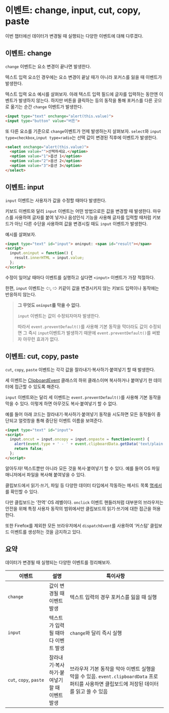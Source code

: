 # 이벤트: change, input, cut, copy, paste

이번 챕터에선 데이터가 변경될 때 실행되는 다양한 이벤트에 대해 다루겠다.

## 이벤트: change

`change` 이벤트는 요소 변경이 끝나면 발생한다.

텍스트 입력 요소인 경우에는 요소 변경이 끝날 때가 아니라 포커스를 잃을 때 이벤트가 발생한다.

텍스트 입력 요소 예시를 살펴보자. 아래 텍스트 입력 필드에 글자를 입력하는 동안엔 이벤트가 발생하지 않는다. 하지만 버튼을 클릭하는 등의 동작을 통해 포커스를 다른 곳으로 옮기는 순간 `change` 이벤트가 발생한다.

```html
<input type="text" onchange="alert(this.value)">
<input type="button" value="버튼">
```

또 다른 요소를 기준으로 `change`이벤트가 언제 발생하는지 살펴보자. `select`와 `input type=checkbox`,`input type=radio`는 선택 값이 변경된 직후에 이벤트가 발생한다.

```html
<select onchange="alert(this.value)">
  <option value="">선택하세요.</option>
  <option value="1">옵션 1</option>
  <option value="2">옵션 2</option>
  <option value="3">옵션 3</option>
</select>
```

## 이벤트: input

`input` 이벤트는 사용자가 값을 수정할 때마다 발생한다.

키보드 이벤트와 달리 `input` 이벤트는 어떤 방법으로든 값을 변경할 때 발생한다. 마우스를 사용하여 글자를 붙여 넣거나 음성인식 기능을 사용해 글자를 입력할 때처럼 키보드가 아닌 다른 수단을 사용하여 값을 변경시킬 때도 `input` 이벤트가 발생한다.

예시를 살펴보자.

```html
<input type="text" id="input"> oninput: <span id="result"></span>
<script>
  input.oninput = function() {
    result.innerHTML = input.value;
  };
</script>
```

수정이 일어날 때마다 이벤트를 실행하고 싶다면 `<input>` 이벤트가 가장 적절하다.

한편, `input` 이벤트는 ⇦, ⇨ 키같이 값을 변경시키지 않는 키보드 입력이나 동작에는 반응하지 않는다.

>**그 무엇도 `oninput`를 막을 수 없다.**
>
>`input` 이벤트는 값이 수정되자마자 발생한다.
>
>따라서 `event.preventDefault()`를 사용해 기본 동작을 막더라도 값이 수정되면 그 즉시 `input`이벤트가 발생하기 때문에 `event.preventDefault()`를 써봤자 아무런 효과가 없다.

## 이벤트: cut, copy, paste

`cut`, `copy`, `paste` 이벤트는 각각 값을 잘라내기·복사하기·붙여넣기 할 때 발생한다.

세 이벤트는 [ClipboardEvent](https://www.w3.org/TR/clipboard-apis/#clipboard-event-interfaces) 클래스의 하위 클래스이며 복사하거나 붙여넣기 한 데이터에 접근할 수 있도록 해준다.

`input` 이벤트와는 달리 세 이벤트는 `event.preventDefault()`를 사용해 기본 동작을 막을 수 있다. 이렇게 하면 아무것도 복사·붙여넣기 할 수 없다.

예를 들어 아래 코드는 잘라내기·복사하기·붙여넣기 동작을 시도하면 모든 동작들이 중단되고 얼럿창을 통해 중단된 이벤트 이름을 보여준다.

```html
<input type="text" id="input">
<script>
  input.oncut = input.oncopy = input.onpaste = function(event) {
    alert(event.type + ' - ' + event.clipboardData.getData('text/plain'));
    return false;
  };
</script>
```

알아두자! 텍스트뿐만 아니라 모든 것을 복사·붙여넣기 할 수 있다. 예를 들어 OS 파일 매니저에서 파일을 복사해 붙여넣을 수 있다.

클립보드에서 읽기·쓰기, 파일 등 다양한 데이터 타입에서 작동하는 메서드 목록 [명세서](https://www.w3.org/TR/clipboard-apis/#dfn-datatransfer)를 확인할 수 있다.

다만 클립보드는 ‘전역’ OS 레벨이다. `onclick` 이벤트 핸들러처럼 대부분의 브라우저는 안전을 위해 특정 사용자 동작의 범위에서만 클립보드의 읽기·쓰기에 대한 접근을 허용한다.

또한 Firefox를 제외한 모든 브라우저에서 `dispatchEvent`를 사용하여 ‘커스텀’ 클립보드 이벤트를 생성하는 것을 금지하고 있다.

## 요약

데이터가 변경될 때 실행되는 다양한 이벤트를 정리해보자.

|이벤트|설명|특이사항|
|---|---|---|
|`change`|값이 변경될 때 이벤트 발생|텍스트 입력의 경우 포커스를 잃을 때 실행|
|`input`|텍스트가 입력될 때마다 이벤트 발생|`change`와 달리 즉시 실행|
|`cut`, `copy`, `paste`|잘라내기·복사하기·붙여넣기 할 때 이벤트 발생|브라우저 기본 동작을 막아 이벤트 실행을 막을 수 있음. `event.clipboardData` 프로퍼티를 사용하면 클립보드에 저장된 데이터를 읽고 쓸 수 있음|